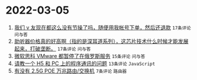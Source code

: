 # 2022-03-05

1. [我们 v 友现在都这么没有节操了吗，随便用我帐号下单，然后还退款](https://www.v2ex.com/t/838139) `17条评论` `问与答`
1. [助听器价格真的好高啊（指的是深耳道系列），这芯片技术什么时候才能发展起来，打破垄断。](https://www.v2ex.com/t/838129) `17条评论` `问与答`
1. [微软思科 VMware 都暂停了在俄罗斯服务](https://www.v2ex.com/t/838113) `15条评论` `问与答`
1. [请教一个 H5 和 PC 上的程序通讯的问题](https://www.v2ex.com/t/838119) `13条评论` `JavaScript`
1. [有没有 2.5G POE 万兆路由/交换机](https://www.v2ex.com/t/838130) `7条评论` `路由器`
